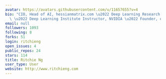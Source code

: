 ```yaml
---
avatar: https://avatars.githubusercontent.com/u/11657655?v=4
bio: "CIO, Head of AI, hessianmatrix.com \u2022 Deep Learning Research Scholar, NUS\
  \ \u2022 Deep Learning Institute Instructor, NVIDIA \u2022 Founder, deeplearningwizard.com"
email: null
followers: 1093
following: 8
forks: 51
login: ritchieng
open_issues: 4
public_repos: 24
stars: 114
title: Ritchie Ng
user_type: User
website: http://www.ritchieng.com
---
```

